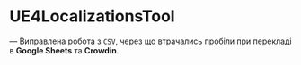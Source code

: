 # UE4LocalizationsTool

— Виправлена робота з `CSV`, через що втрачались пробіли при перекладі в **Google Sheets** та **Crowdin**.
